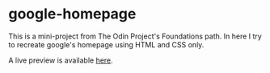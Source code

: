 # google-homepage

This is a mini-project from The Odin Project's Foundations path. In here I try to recreate google's homepage using HTML and CSS only.

A live preview is available [here](https://juan-pablo-flores.github.io/google-homepage/).
